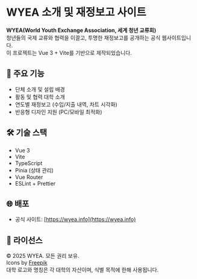 # WYEA 소개 및 재정보고 사이트

**WYEA(World Youth Exchange Association, 세계 청년 교류회)**  
청년들의 국제 교류와 협력을 이끌고, 투명한 재정보고를 공개하는 공식 웹사이트입니다.  
이 프로젝트는 Vue 3 + Vite를 기반으로 제작되었습니다.

## 🚀 주요 기능
- 단체 소개 및 설립 배경
- 활동 및 협력 대학 소개
- 연도별 재정보고 (수입/지출 내역, 차트 시각화)
- 반응형 디자인 지원 (PC/모바일 최적화)

## 🛠 기술 스택
- Vue 3
- Vite
- TypeScript
- Pinia (상태 관리)
- Vue Router
- ESLint + Prettier

## 🌐 배포
- 공식 사이트: [https://wyea.info](https://wyea.info)

## 📄 라이선스
© 2025 WYEA. 모든 권리 보유.  
Icons by [Freepik](https://www.flaticon.com/)  
대학 로고와 명칭은 각 대학의 자산이며, 식별 목적에 한해 사용됩니다.
